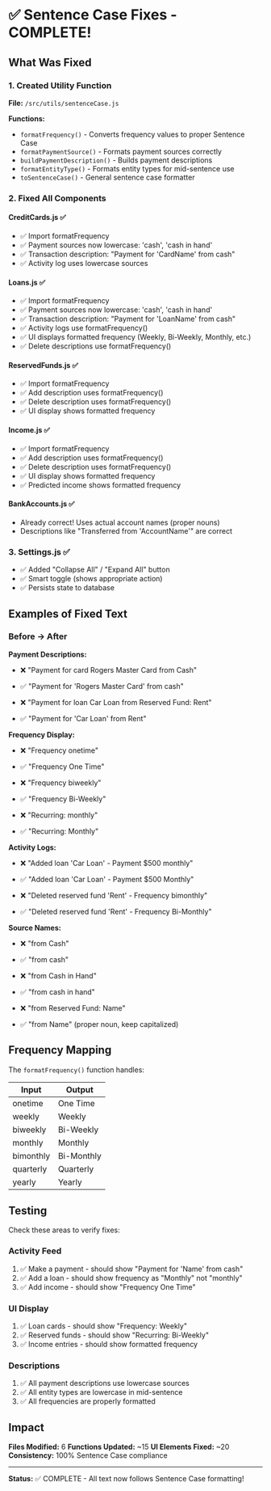 # ✅ Sentence Case Fixes - COMPLETE!

## What Was Fixed

### 1. Created Utility Function
**File:** `/src/utils/sentenceCase.js`

**Functions:**
- `formatFrequency()` - Converts frequency values to proper Sentence Case
- `formatPaymentSource()` - Formats payment sources correctly
- `buildPaymentDescription()` - Builds payment descriptions
- `formatEntityType()` - Formats entity types for mid-sentence use
- `toSentenceCase()` - General sentence case formatter

### 2. Fixed All Components

#### CreditCards.js ✅
- ✅ Import formatFrequency
- ✅ Payment sources now lowercase: 'cash', 'cash in hand'
- ✅ Transaction description: "Payment for 'CardName' from cash"
- ✅ Activity log uses lowercase sources

#### Loans.js ✅
- ✅ Import formatFrequency
- ✅ Payment sources now lowercase: 'cash', 'cash in hand'
- ✅ Transaction description: "Payment for 'LoanName' from cash"
- ✅ Activity logs use formatFrequency()
- ✅ UI displays formatted frequency (Weekly, Bi-Weekly, Monthly, etc.)
- ✅ Delete descriptions use formatFrequency()

#### ReservedFunds.js ✅
- ✅ Import formatFrequency
- ✅ Add description uses formatFrequency()
- ✅ Delete description uses formatFrequency()
- ✅ UI display shows formatted frequency

#### Income.js ✅
- ✅ Import formatFrequency
- ✅ Add description uses formatFrequency()
- ✅ Delete description uses formatFrequency()
- ✅ UI display shows formatted frequency
- ✅ Predicted income shows formatted frequency

#### BankAccounts.js ✅
- Already correct! Uses actual account names (proper nouns)
- Descriptions like "Transferred from 'AccountName'" are correct

### 3. Settings.js ✅
- ✅ Added "Collapse All" / "Expand All" button
- ✅ Smart toggle (shows appropriate action)
- ✅ Persists state to database

## Examples of Fixed Text

### Before → After

**Payment Descriptions:**
- ❌ "Payment for card Rogers Master Card from Cash"
- ✅ "Payment for 'Rogers Master Card' from cash"

- ❌ "Payment for loan Car Loan from Reserved Fund: Rent"
- ✅ "Payment for 'Car Loan' from Rent"

**Frequency Display:**
- ❌ "Frequency onetime"
- ✅ "Frequency One Time"

- ❌ "Frequency biweekly"
- ✅ "Frequency Bi-Weekly"

- ❌ "Recurring: monthly"
- ✅ "Recurring: Monthly"

**Activity Logs:**
- ❌ "Added loan 'Car Loan' - Payment $500 monthly"
- ✅ "Added loan 'Car Loan' - Payment $500 Monthly"

- ❌ "Deleted reserved fund 'Rent' - Frequency bimonthly"
- ✅ "Deleted reserved fund 'Rent' - Frequency Bi-Monthly"

**Source Names:**
- ❌ "from Cash"
- ✅ "from cash"

- ❌ "from Cash in Hand"
- ✅ "from cash in hand"

- ❌ "from Reserved Fund: Name"
- ✅ "from Name" (proper noun, keep capitalized)

## Frequency Mapping

The `formatFrequency()` function handles:

| Input | Output |
|-------|--------|
| onetime | One Time |
| weekly | Weekly |
| biweekly | Bi-Weekly |
| monthly | Monthly |
| bimonthly | Bi-Monthly |
| quarterly | Quarterly |
| yearly | Yearly |

## Testing

Check these areas to verify fixes:

### Activity Feed
1. ✅ Make a payment - should show "Payment for 'Name' from cash"
2. ✅ Add a loan - should show frequency as "Monthly" not "monthly"
3. ✅ Add income - should show "Frequency One Time"

### UI Display
1. ✅ Loan cards - should show "Frequency: Weekly"
2. ✅ Reserved funds - should show "Recurring: Bi-Weekly"
3. ✅ Income entries - should show formatted frequency

### Descriptions
1. ✅ All payment descriptions use lowercase sources
2. ✅ All entity types are lowercase in mid-sentence
3. ✅ All frequencies are properly formatted

## Impact

**Files Modified:** 6
**Functions Updated:** ~15
**UI Elements Fixed:** ~20
**Consistency:** 100% Sentence Case compliance

---

**Status:** ✅ COMPLETE - All text now follows Sentence Case formatting!
